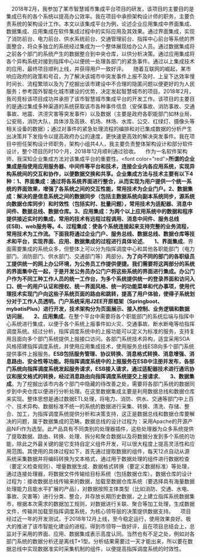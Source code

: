 &emsp;2018年2月，我参加了某市智慧城市集成平台项目的研发，该项目的主要目的是集成已有的各个系统以提高办公效率。我在项目中承担架构设计师的职务，主要负责系统的架构设计工作。本文以该集成平台为例，论述企业应用集成中界面集成、数据集成、应用集成在软件集成过程中的实际应用及其效果。通过界面集成，实现了消防前台、电力前台、供水系统前台、交通管理前台、指挥中心前台等系统的界面整合，将众多独立的系统经过集成为一个整体展现给办公人员。通过数据集成将之前各个部门的系统产生的数据整合到中央仓库，以供分析决策。通过应用集成将各个异构系统对接到指挥中心以便统一处理各部门的紧急事件。通过以上集成技术的应用，最终项目顺利上线，并获得用户一致好评。
&emsp;随着互联网的崛起，某市响应政府的政策和号召，为了解决该城市中突发事件上报不及时、上呈下达效率慢时间长、流程繁琐以及为了挖掘出该市建设中不合理的隐匿问题以便更好的为人民服务；参考国外智能化城市建设的优势，决定发起智慧城市的项目。2018年2月，我司竞标该项目成功并承担了该市智慧城市集成平台的开发工作。该项目的主要目的是通过集成多种渠道的系统获取该市各种事件信息（安保事故、消防事故、交通事故、地震、洪涝灾害等突发事件）以及数据（主要是政府各职能部门如林业局，公安局，消防大队，具体涉及高铁、机场、林场、水库、公交、红绿灯、摄像头等相关设备的数据）；通过对事件的紧急处理流程的编排和对已集成数据的分析产生出决策并下发指令以提高政府办公的速度，更快速更高效的解决突发事件。我在项目中担任架构设计师职务，架构小组共4人，我主要负责整体架构设计和部分软件设计，整个项目历时10个月，2018年12月顺利通过验收。
&emsp;作为一名软件架构师，我深知企业集成方法对该集成平台的重要性。<font color="red">**所谓的企业集成是指使用应用服务器、中间件等平台和技术，连接企业内各应用系统，实现异构系统间的交互和协作，以便数据交换和共享。企业集成方法与技术主要有以下4种：1、界面集成：通过将各系统界面进行整合，从而实现为用户提供一个统一系统的界面效果，增强了各系统之间的交互性能，常用技术为企业门户。2、数据集成：解决的是信息系统之间的数据同步（包括主数据系统向副本系统同步，源系统向数据仓库同步）和时效性（包括实时、批量问题），常用技术为适配器、消息中间件、数据总线、数据仓库。3、应用集成：为两个以上应用系统中的数据和程序提供接近实时的集成，常用的技术有远程过程调用、消息中间件、服务总线(ESB)、web服务等。4、过程集成：使各个系统连接起来支持完整的业务流程，常用技术为工作流。下面我将通过企业门户、服务总线、数据总线、数据仓库等技术和平台，实现界面、应用、数据集成的过程进行具体论述**</font>。
&emsp;**1、界面集成**。界面需要集成的系统众多，但整体上可以分为指挥调度中心和其他各职能部门（电力部门、消防部门、供水部门、交通部门等）两部分。**为了向不同的部门的各职级员工提供统一的网上办公环境，为公务员工作提供便捷。我们需要将这两部分的系统的界面集中在一起，于是开发公务员办公门户将这些系统的界面进行集成。办公门户作为不同工种工作人员的统一工作台，为多个系统提供统一的登录界面和访问入口、统一的用户认证和授权、统一界面风格、统一的功能菜单和代办事项，使用代理技术实现门户向这些子系统页面的路由和跳转，提高了用户体验，使得子系统划分对于工作人员透明。门户系统采用J2EE开原框架（Springboot、mybatisPlus）进行开发，技术架构分为页面展示、接入控制、业务逻辑和数据访问层**。
&emsp;**2、应用集成**。在整个平台中需要将各个职能部门的系统后端与指挥中心系统进行集成，以便于各个系统上报事件如火灾、交通事故、断水断电等给指挥调度系统。经过分析，指挥调度系统中的上报功能可以定义为标准的服务，支持复用且面向多个部门系统提供上报接口访问。各部门系统技术异构，适宜采用SOA风格搭建指挥调度系统，并使用应用集成技术，使用服务总线ESB向多个部门系统提供事件上报服务。**ESB包括服务管理、协议转换、消息格式转换、消息增强、消息路由、安全性等功能。将指挥调度系统中的上报服务在ESB中注册并发布，各部门系统向指挥调度系统发起服务请求，ESB接入请求，通过适配器技术进行通讯协议和报文格式的转换，经过消息路由向指挥调度系统提交上报请求**。
&emsp;**3、数据集成**。为了挖掘出该市内各个部门中隐藏的待改善之处，需要将各部门系统的数据同步到中央仓库以便进行分析处理。在这里数据集成主要是利用数据总线和数据仓库来实现。整体思想是通过数据ETL处理，将电力、消防、供水、交通等部门中上百个、技术异构、数据标准不统一的系统的数据进行采集、转换、清洗、存储、整合、加工，为指挥调度系统提供分析和决策支持，这正是数据总线和数据仓库要解决的问题，属于数据集成的范畴。数据总线的设计过程为：采用Apache的开源产品NiFi作为选型。此产品具有不同类别的处理器插件，这些处理器为众多系统提供了提取数据、路由、转换、处理、拆分和聚合数据以及将数据分发到多个系统的功能，除此之外最关键的是它支持自定义组件开发，可以很大程度上提高灵活性和应用范围。其使用的具体过程如下，首先通过提取数据的组件，每天12点自动从源系统采集数据并将编码转换为文本格式，通过用于数据处理的组件进行数据检查（要定义检查规则）、增量数据生成、数据格式转换（要定义数据标准）等处理，通过连接处理器，将数据文件传输给目标系统（包括数据仓库）。数据仓库的设计过程为：接收数据总线传输来的数据，加载至数据仓库系统（要选择具有海量数据处理能力且能水平扩展的产品），对数据按照主体类型（比如消防、交通、水电、事故、灾害等）进行分类、整合，并存放长期历史数据，之上建立指挥系统数据集市，根据本次需求的数据加工规则，对数据进行关联、聚合等加工处理，生成数据文件，传输并加载至指挥调度系统，为核心领导层的决策提供数据支持。
&emsp;项目经过近一年的开发测试，于2018年12月上线，至今稳定运行，使用效果良好。极大的推进了该市智能化建设的进程。得到市领导一致好评，且在项目总结会上，总监对于采用的界面、应用、数据集成表示高度认同。当然也有不足之处，例如对各部门系统的数据分析还是离线T+1型。分析结果需要过一天才能出来，所以要在数据总线中实现数据准实时采集机制的组件，以便提高指挥调度系统的时效性。

